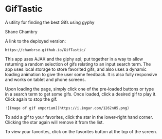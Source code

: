# GifTastic
A utility for finding the best Gifs using gyphy

Shane Chambry

A link to the deployed version:
```
https://chambrse.github.io/GifTastic/
```

This app uses AJAX and the giphy api; put together in a way to allow returning a random selection of gifs relating to an input search term. The app uses local storage to store favorited gifs, and also uses a dynamic loading animation to give the user some feedback. It is also fully responsive and works on tablet and phone screens.

Upon loading the page, simply click one of the pre-loaded buttons or type in a search term to get some gifs. Once loaded, click a desired gif to play it. Click again to stop the gif. 

```
![Image of gif emporium](https://i.imgur.com/1262n05.png)
```
To add a gif to your favorites, click the star in the lower-right hand corner. Clicking the star again will remove it from the list. 

To view your favorites, click on the favorites button at the top of the screen.

